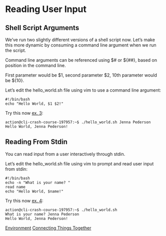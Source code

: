 # Reading User Input

## Shell Script Arguments

We’ve run two slightly different versions of a shell script now. Let’s make this more dynamic by consuming a command line argument when we run the script.

Command line arguments can be referenced using $# or ${##}, based on position in the command line.

First parameter would be $1, second parameter $2, 10th parameter would be ${10}.

Let’s edit the hello_world.sh file using vim to use a command line argument:
```
#!/bin/bash
echo "Hello World, $1 $2!"
```

Try this now [ex. 3](example3):
```
action@cli-crash-course-197957:~$ ./hello_world.sh Jenna Pederson
Hello World, Jenna Pederson!
```

## Reading From Stdin

You can read input from a user interactively through stdin.

Let’s edit the hello_world.sh file using vim to prompt and read user input from stdin:
```
#!/bin/bash
echo -n "What is your name? "
read name
echo "Hello World, $name!"
```

Try this now [ex. 4](example4):
```
action@cli-crash-course-197957:~$ ./hello_world.sh
What is your name? Jenna Pederson
Hello World, Jenna Pederson!
```

[Environment](07_environment.md)	[Connecting Things Together](09_connecting_things_together.md)
